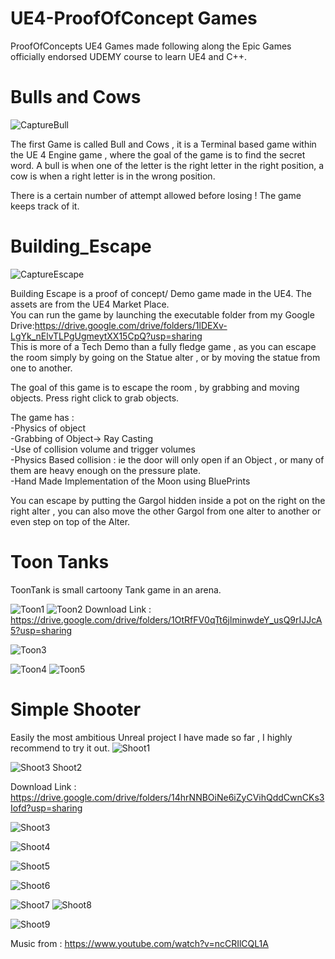 # UE4-ProofOfConcept Games
ProofOfConcepts UE4 Games made following along the Epic Games officially endorsed UDEMY course to learn  UE4 and C++.




# Bulls and Cows
![CaptureBull](https://user-images.githubusercontent.com/17762123/122571092-a76d9280-d04c-11eb-8256-86ff93192786.PNG)




The first Game is called Bull and Cows , it is a Terminal based game within the UE 4 Engine game , where the goal of the game is to find the secret word.
A bull is when one of the letter is the right letter in the right position, a cow is when a right letter is in the wrong position.

There is a certain number of attempt allowed before losing !  The game keeps track of it.

# Building_Escape

![CaptureEscape](https://user-images.githubusercontent.com/17762123/122570685-4645bf00-d04c-11eb-975b-768fc5ab6f5e.PNG)


Building Escape is a proof of concept/ Demo game made in the UE4. The assets are from the UE4 Market Place.  
You can run the game by launching the executable folder from my Google Drive:https://drive.google.com/drive/folders/1lDEXv-LgYk_nElvTLPgUgmeytXX15CpQ?usp=sharing  
This is more of a Tech Demo than a fully fledge game , as you can escape the room simply by going on the Statue alter , or by moving the statue from one to another.  

The goal of this game is to escape the room , by grabbing and moving objects. Press right click to grab objects.  

The game has :  
-Physics of object   
-Grabbing of Object-> Ray Casting  
-Use of collision volume and trigger volumes   
-Physics Based collision : ie the door will only open if an Object , or many of them are heavy enough  on the pressure plate.  
-Hand Made Implementation of the Moon using BluePrints

You can escape by putting the Gargol hidden inside a pot on the right on the right alter , you can also move the other Gargol from one alter to another or even step on top of the Alter.





# Toon Tanks

ToonTank is small cartoony Tank game in an arena.

![Toon1](https://user-images.githubusercontent.com/17762123/144607727-3a8bdc72-3d52-4c19-bc47-fe648461f61a.PNG)
![Toon2](https://user-images.githubusercontent.com/17762123/144607744-c2c6bb60-57d2-498a-9dba-2ef4b2eac3e6.PNG)
Download Link : https://drive.google.com/drive/folders/1OtRfFV0qTt6jlminwdeY_usQ9rIJJcA5?usp=sharing


![Toon3](https://user-images.githubusercontent.com/17762123/144607754-1eb40bc3-4d74-40a5-ac53-9b70eb868397.PNG)

![Toon4](https://user-images.githubusercontent.com/17762123/144608269-7818e325-d4c7-4305-be46-1528e67dafeb.PNG)
![Toon5](https://user-images.githubusercontent.com/17762123/144608279-86cc7661-6cfa-4318-a4fe-497b1b330cd6.PNG)



# Simple Shooter
Easily the most ambitious Unreal project I have made so far , I highly recommend to try it out.
![Shoot1](https://user-images.githubusercontent.com/17762123/144608737-63f8b5c0-cade-41ba-8f37-ecb33f0803f3.PNG)

![![Shoot3](https://user-images.githubusercontent.com/17762123/144609146-1e625773-cf7e-4976-8e67-02524c70b8c5.PNG)
Shoot2](https://user-images.githubusercontent.com/17762123/144609093-bef24196-5c4f-4ae1-b67b-d63124315e2b.PNG)

Download Link : https://drive.google.com/drive/folders/14hrNNBOiNe6iZyCVihQddCwnCKs3Iofd?usp=sharing

![Shoot3](https://user-images.githubusercontent.com/17762123/144609235-8100a883-64e7-4034-8948-bdf1dafc48dc.PNG)

![Shoot4](https://user-images.githubusercontent.com/17762123/144609221-2d96db96-77ea-41ce-8129-e833a0613199.PNG)



![Shoot5](https://user-images.githubusercontent.com/17762123/144609210-3bf1f73b-7cd0-42df-b67b-df034efe070d.PNG)

![Shoot6](https://user-images.githubusercontent.com/17762123/144609208-4b40fa49-215b-457e-b55e-da35e6b1dc80.PNG)

![Shoot7](https://user-images.githubusercontent.com/17762123/144609151-7c26c206-4a1e-48e4-ac3b-1ee2b3f22f73.PNG)
![Shoot8](https://user-images.githubusercontent.com/17762123/144609140-8dadb819-8eb9-44af-8215-cc04df26ab29.PNG)

![Shoot9](https://user-images.githubusercontent.com/17762123/144609122-8d2f8200-3347-4a91-bd79-59b89453f70b.PNG)



Music from : https://www.youtube.com/watch?v=ncCRIlCQL1A
